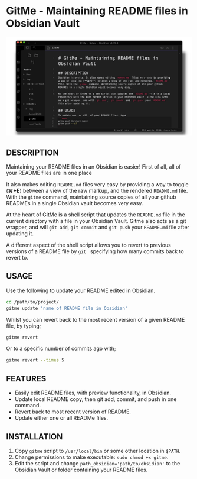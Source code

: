 # GitMe - Maintaining README files in Obsidian Vault

![obsidian](img/obsidian.png)

## DESCRIPTION
Maintaining your README files in an Obsidian is easier! First of all, all of your README files are in one place

It also makes editing `README.md` files very easy by providing a way to toggle (**⌘+E**) between a view of the raw markup, and the rendered `README.md` file. With the `gitme` command, maintaining source copies of all your github READMEs in a single Obsidian vault becomes very easy.

At the heart of GitMe is a shell script that updates the `README.md` file in the current directory with a file in your Obsidian Vault. Gitme also acts as a git wrapper, and will `git add`, `git commit` and `git push` your `README.md` file after updating it.

A different aspect of the shell script allows you to revert to previous versions of a README file by `git ` specifying how many commits back to revert to.

## USAGE
Use the following to update your README edited in Obsidian.
```bash
cd /path/to/project/
gitme update 'name of README file in Obsidian'
```

Whilst you can revert back to the most recent version of a given README file, by typing;
```bash
gitme revert
```

Or to a specific number of commits ago with;
```bash
gitme revert --times 5
```

## FEATURES
* Easily edit README files, with preview functionality, in Obsidian.
* Update local README copy, then git add, commit, and push in one command.
* Revert back to most recent version of README.
* Update either one or all READMe files.

## INSTALLATION
1. Copy `gitme` script to `/usr/local/bin` or some other location in `$PATH`.
2. Change permissions to make executable: `sudo chmod +x gitme`.
3. Edit the script and change `path_obsidian='path/to/obsidian'` to the Obsidian Vault or folder containing your README files.